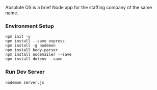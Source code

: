Absolute OS is a brief Node app for the staffing company of the same name.

### Environment Setup

```
npm init -y
npm install --save express
npm install -g nodemon
npm install body-parser
npm install nodemailer --save
npm install dotenv --save
```

### Run Dev Server
```
nodemon server.js
```
